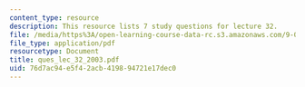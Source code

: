 ```yaml
---
content_type: resource
description: This resource lists 7 study questions for lecture 32.
file: /media/https%3A/open-learning-course-data-rc.s3.amazonaws.com/9-01-neuroscience-and-behavior-fall-2003/76d7ac94e5f42acb419894721e17dec0_ques_lec_32_2003.pdf
file_type: application/pdf
resourcetype: Document
title: ques_lec_32_2003.pdf
uid: 76d7ac94-e5f4-2acb-4198-94721e17dec0
---
```

